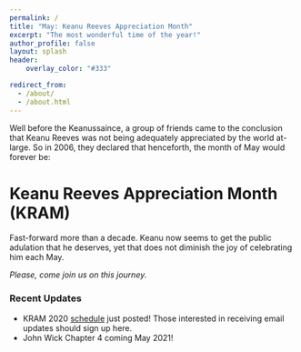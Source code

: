 ```yaml
---
permalink: /
title: "May: Keanu Reeves Appreciation Month"
excerpt: "The most wonderful time of the year!"
author_profile: false
layout: splash
header:
    overlay_color: "#333"

redirect_from:
  - /about/
  - /about.html
---
```

Well before the Keanussaince, a group of friends came to the conclusion that Keanu Reeves was not being adequately appreciated by the world at-large. So in 2006, they declared that henceforth, the month of May would forever be:

# Keanu Reeves Appreciation Month (KRAM)

Fast-forward more than a decade. Keanu now seems to get the public adulation that he deserves, yet that does not diminish the joy of celebrating him each May.

*Please, come join us on this journey.*

### Recent Updates

- KRAM 2020 [schedule](/kram2020/) just posted! Those interested in receiving email updates should sign up here.
- John Wick Chapter 4 coming May 2021!
